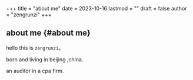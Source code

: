 +++
title = "about me"
date = 2023-10-16
lastmod = ""
draft = false
author = "zengrunzi"
+++

## about me {#about me}

hello this is `zengrunzi`。  

born and living in beijing ,china.  

an auditor in a cpa firm.  




